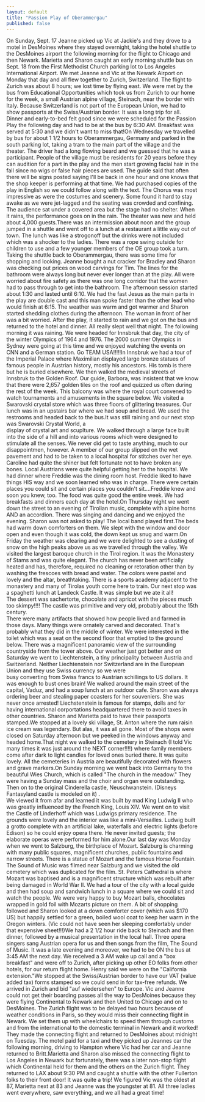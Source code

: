 ```yaml
---
layout: default
title: "Passion Play of Oberammergau"
published: false
---
```


On Sunday, Sept. 17 Jeanne picked up Vic at Jackie's and they drove to a 
motel in DesMoines where they stayed overnight, taking the hotel shuttle to 
the DesMoines airport the following morning for the flight to Chicago and 
then Newark.  Marietta and Sharon caught an early morning shuttle bus on 
Sept. 18 from the First Methodist Church parking lot to Los Angeles 
International Airport.    We met Jeanne and Vic at the Newark Airport on Monday that day and all 
flew together to Zurich, Switzerland.  The flight to Zurich was about 8 
hours; we lost time by flying east.  We were met by the bus from Educational 
Opportunities which took us from Zurich to our home for the week, a small 
Austrian alpine village, Steinach, near the border with Italy.  Because 
Switzerland is not part of the European Union, we had to show passports at 
the Swiss/Austrian border.  It was a long trip for all.  Dinner and 
early-to-bed felt good since we were scheduled for the Passion Play the 
following day and had to be at the bus by 6:30 AM.  Breakfast was served at 
5:30 and we didn't want to miss that!On Wednesday we travelled by bus for about 1 1/2 hours to Oberammergau, 
Germany and parked in the south parking lot, taking a tram to the main part 
of the village and the theater.  The driver had a long flowing beard and we 
guessed that he was a participant.  People of the village must be  residents 
for 20 years before they can audition for a part in the play and the men 
start growing facial hair in the fall since no wigs or false hair pieces are 
used.  The guide said that often there will be signs posted  saying I'll be back 
in one hour and one knows that the shop keeper is performing at that time.  We had purchased copies of the play in English so we could follow along 
with the text.  The Chorus was most impressive as were the costumes and 
scenery.   Some found it hard to stay awake as we were jet-lagged and the 
seating was crowded and confining.  The audience sat under a covered area but 
the stage had no shelter.  When it rains, the performance goes on in the 
rain.  The theater was new and held about 4,000 guests.There was an intermission about noon and the group jumped in a shuttle 
and went off to a lunch at a restaurant a little way out of town.  The lunch 
was like a strogonoff but the drinks were not included which was a shocker to 
the ladies.   There was a rope swing outside for children to use and a few 
younger members of the OE group took a turn.   Taking the shuttle back to 
Oberammergau, there was some time for shopping and looking.  Jeanne bought a 
nut cracker for Bradley and Sharon was checking out prices on wood carvings 
for Tim.
The lines for the bathroom were always long but never ever longer than at 
the play.  All were worried about fire safety as there was one long corridor 
that the women had to pass through to get into the bathroom.
The afternoon session started about 1:30 and lasted until 6:10.  We had 
the fast Jesus as the main parts in the play are double cast and this man 
spoke faster than the other lead who would finish at 6:15.  The weather was 
warm and got warmer and Sharon started shedding clothes during the afternoon. 
 The woman in front of her was a bit worried.   After the play, it started to 
rain and we got on the bus and returned to the hotel and dinner.  All really 
slept well that night.
    The following morning it was raining.  We were headed for Innsbruk that 
day, the city of the winter Olympics of 1964 and 1976.  The 2000  summer 
Olympics in Sydney were going at this time  and we enjoyed watching the 
events on CNN and a German station.  Go TEAM USA!!!!!In Innsbruk we had a tour of  the Imperial Palace where Maximilian 
displayed large bronze statues of famous people in Austrian history, mostly 
his ancestors.  His tomb is there but he is buried elsewhere.  We then walked 
the medieval streets of Innsbruk to the Golden Roof.  Our guide, Barbora, was 
insistent that we know that there were 2,657 golden tiles on the roof and 
quizzed us often during the rest of the week.  This balcony was where the 
royal court convened to watch tournaments and amusements in the square below. We visited a Swarovski crystal store which was three floors of glittering 
treasures.  Our lunch was in an upstairs bar where we had soup and bread.  We 
used the restrooms and headed back to the bus.It was still raining and our next stop was Swarovski Crystal World, a  
display of crystal art and scuplture.  We walked through a large face built 
into the side of a hill and into various rooms which were designed to 
stimulate all the senses.  We never did get to taste anything, much to our 
disappointmen, however.  A member of our group slipped on the wet pavement 
and had to be taken to a local hospital for stitches over her eye.  Caroline 
had quite the shiner but felt fortunate not to have broken any bones.  Local 
Austrians were quite helpful getting her to the hospital.   We had dinner where Freddie was the dining room host.  Freddie liked to 
have things HIS way and we soon learned who was in charge.  There were 
certain places you could sit and certain places you couldn't sit....Freddie 
knew and soon you knew, too.   The food was quite good the entire week.  We 
had breakfasts and dinners each day at the hotel.On Thursday night we went down the street to an evening of Tirolian 
music, complete with alpine horns AND an accordion.  There was singing and 
dancing and we enjoyed the evening.  Sharon was not asked to play! The local 
band played first.The beds had warm down comforters on them.  We slept with the window and 
door open and even though it was cold, the down kept us snug and warm.On Friday the weather was clearing and we were delighted to see a dusting 
of snow on the high peaks above us as we travelled through the valley.   We 
visited the largest baroque church in the Tirol region. It was the Monastery 
of Stams and was quite elegant.  The church has never been artificially 
heated and has, therefore, required no cleaning or retoration other than by 
washing the frescoes with bread and water.  The colors  were pastel and 
lovely and the altar, breathtaking.  There is a sports academy adjacent to 
the monastery and many of Tirolas youth come here to train.  Our next stop 
was a spaghetti lunch at Landeck Castle.  It was simple but we ate it all!  
The dessert was sachertorte, chocolate and apricot with the pieces much too 
skimpy!!!!  The castle was primitive and very old, probably about the 15th century.  
There were many artifacts that showed how people lived and farmed in those 
days.  Many things were ornately carved and decorated.  That's probably what 
they did in the middle of winter.  We were interested in the toilet which was 
a seat on the second floor that emptied  to the ground below.  There was a 
magnificent panoramic view of the surrounding countryside from the tower 
above. Our weather just got better and on Saturday we went to Liechtenstein, a 
tiny principality between Austria and Switzerland.  Neither Liechtenstein nor 
Switzerland are in the European Union and they use Swiss currency so we were  
busy converting from Swiss francs  to  Austrian schillings to US dollars.  It 
was enough to bust ones brain!  We walked around the main street of the capital, Vaduz, and had a soup 
lunch at an outdoor cafe.  Sharon was always ordering beer and stealing paper 
coasters for her souveniers.  She was never once arrested!  Liechstenstein is famous for stamps, dolls and for having international 
corportations headquartered there to avoid taxes in other countries.  Sharon 
and Marietta paid to have their passports stamped.We stopped at a lovely ski village, St. Anton where the rum raisin 
ice cream was legendary.  But alas, it was all gone.  Most of the shops were 
closed on Saturday afternoon but we peeked in the windows anyway and headed 
home.That night we walked to the cemetery in Steinach (I told Vic many times 
it was just around the NEXT corner!!!!) where family members come after dark 
to light candles for loved ones buried there.  It was quite lovely.  All the 
cemeteries in Austria are beautifully decorated with flowers and grave 
markers.On Sunday morning we went back into Germany to the beautiful Wies Church, 
 which is called "The church in the meadow."  They were having a Sunday mass 
and the choir and organ were outstanding.  Then on to the original Cinderella 
castle, Neuschwanstein.   (Disneys Fantasyland castle is modeled on it) .  
We viewed it from afar and learned it was built by mad King Ludwig II who was 
greatly influenced by the French King, Louis XIV.   We went on to visit the 
Castle of Linderhoff which was Ludwigs primary residence.  The grounds were 
lovely and the interior was like a mini-Versailles.  Ludwig built a grotto 
complete with an artificial lake, waterfalls and electric lights (before 
Edison) so he could enjoy opera there.  He never invited guests; the 
elaborate operas were performed for him alone.Our last day was Monday when we went to Salzburg, the birthplace of 
Mozart.  Salzburg is charming with many public squares, magnificent churches, 
public fountains and narrow streets.  There is a statue of Mozart and the 
famous Horse Fountain.  The Sound of Music was filmed near Salzburg and we 
visited the old cemetery which was duplicated for the film.  St. Peters 
Cathedral is where Mozart was baptised and is a magnificent structure which 
was rebuilt after being damaged in World War II.   We had a tour of the city 
with a local guide and then had soup and sandwich lunch in a square where we 
could sit and watch the people.  We were very happy to buy Mozart balls, 
chocolates wrapped in gold foil with Mozarts picture on them.  A bit of 
shopping followed and Sharon looked at a down comforter cover (which was $170 
US) but happily settled for a green, boiled wool coat to keep her warm in the 
Oregon winters.  (Vic could not have seen her sleeping comfortably under that 
expensive sheet!!!)We had a 2 1/2 hour ride back to Steinach and then dinner, followed by a 
musical presentation in the local hall.  Three opera singers sang Austrian 
opera for us and then songs from the film, The Sound of Music.  It was a late 
evening and moreover,  we had to be ON the bus at 3:45 AM the next day.   We received a 3 AM wake up call and a "box breakfast" and were off to 
Zurich, after picking up other EO folks from other hotels,  for our return 
flight home.  Henry said we were on the "California extension."We stopped at the Swiss/Austrian border to have our VAT (value added tax) 
forms stamped so we could send in for tax-free refunds.  We arrived in Zurich 
and bid "auf wiedersehen" to Europe. Vic and Jeanne could not get their boarding passes all the way to 
DesMoines because they were flying Continental to Newark and then United to 
Chicago and on to DesMoines.  The Zurich flight was to be delayed two hours 
because of weather conditions in Paris, so they would miss their connecting 
flight in Newark.  We set them up with wheelchairs to speed them through 
customs and from the international to the domestic terminal in Newark and it 
worked!  They made the connecting flight and returned to DesMoines about 
midnight on Tuesday.  The motel paid for a taxi and they picked up Jeannes 
car the following morning, driving to Hampton where Vic had her car and 
Jeanne returned to Britt.Marietta and Sharon also missed the connecting flight to Los Angeles in 
Newark but fortunately, there was a later non-stop flight which Continental 
held for them and the others on the Zurich flight.  They returned to LAX 
about 9:30 PM and caught a shuttle with the other Fullerton folks to their 
front door! It was quite a trip!  We figured Vic was the oldest at 87, Marietta next 
at 83 and Jeanne was the youngster at 81. All three ladies went everywhere, 
saw everything, and we all had a great time!
